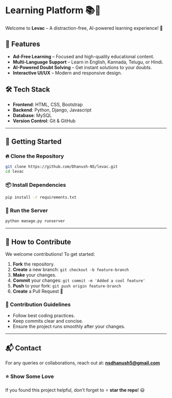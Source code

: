 


# Learning Platform 📚🚀

Welcome to **Levac** – A distraction-free, AI-powered learning experience! 🌟

## 🌟 Features
- **Ad-Free Learning** – Focused and high-quality educational content.
- **Multi-Language Support** – Learn in English, Kannada, Telugu, or Hindi.
- **AI-Powered Doubt Solving** – Get instant solutions to your doubts.
- **Interactive UI/UX** – Modern and responsive design.

## 🛠 Tech Stack
- **Frontend**: HTML, CSS, Bootstrap
- **Backend**: Python, Django, Javascript
- **Database**: MySQL
- **Version Control**: Git & GitHub

---

## 🚀 Getting Started
### 🔥 Clone the Repository
```sh
git clone https://github.com/Dhanush-NS/levac.git
cd levac
```

### 📦 Install Dependencies
```sh
pip install -r requirements.txt
```

### 🏃 Run the Server
```sh
python manage.py runserver
```

---

## 🎯 How to Contribute
We welcome contributions! To get started:
1. **Fork** the repository.
2. **Create** a new branch: `git checkout -b feature-branch`
3. **Make** your changes.
4. **Commit** your changes: `git commit -m 'Added a cool feature'`
5. **Push** to your fork: `git push origin feature-branch`
6. **Create** a Pull Request 🚀

### 🔹 Contribution Guidelines
- Follow best coding practices.
- Keep commits clear and concise.
- Ensure the project runs smoothly after your changes.

---

## 📬 Contact
For any queries or collaborations, reach out at: **nsdhanush5@gmail.com**

### ⭐ Show Some Love
If you found this project helpful, don't forget to ⭐ **star the repo**! 😃
